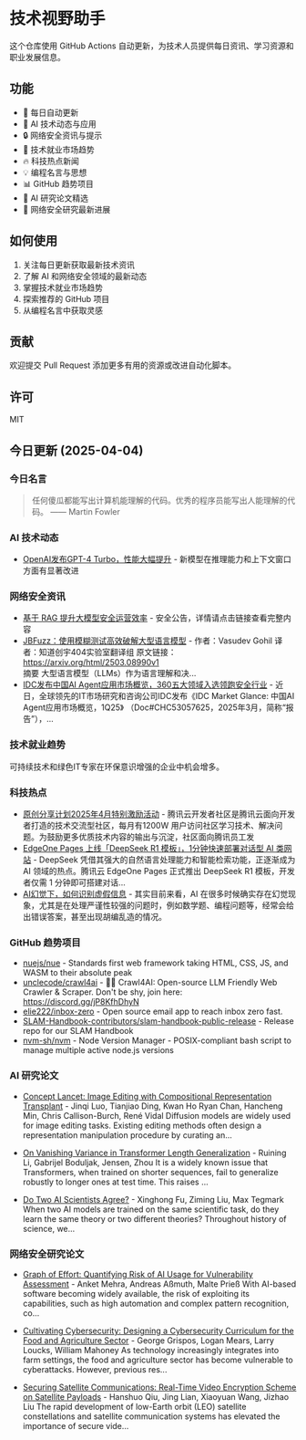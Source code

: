 # 技术视野助手

这个仓库使用 GitHub Actions 自动更新，为技术人员提供每日资讯、学习资源和职业发展信息。

## 功能

- 🔄 每日自动更新
- 🤖 AI 技术动态与应用
- 🔒 网络安全资讯与提示
- 💼 技术就业市场趋势
- 🔥 科技热点新闻
- 💡 编程名言与思想
- 📊 GitHub 趋势项目
- 📝 AI 研究论文精选
- 🔐 网络安全研究最新进展

## 如何使用

1. 关注每日更新获取最新技术资讯
2. 了解 AI 和网络安全领域的最新动态
3. 掌握技术就业市场趋势
4. 探索推荐的 GitHub 项目
5. 从编程名言中获取灵感

## 贡献

欢迎提交 Pull Request 添加更多有用的资源或改进自动化脚本。

## 许可

MIT

## 今日更新 (2025-04-04)

### 今日名言

> 任何傻瓜都能写出计算机能理解的代码。优秀的程序员能写出人能理解的代码。 —— Martin Fowler

### AI 技术动态

- [OpenAI发布GPT-4 Turbo，性能大幅提升](https://openai.com/blog/) - 新模型在推理能力和上下文窗口方面有显著改进


### 网络安全资讯

- [基于 RAG 提升大模型安全运营效率](https://www.anquanke.com/post/id/306214) - 安全公告，详情请点击链接查看完整内容
- [JBFuzz：使用模糊测试高效破解大型语言模型](https://paper.seebug.org/3311/) - 作者：Vasudev Gohil
译者：知道创宇404实验室翻译组
原文链接：https://arxiv.org/html/2503.08990v1  
摘要
大型语言模型（LLMs）作为语言理解和决...
- [IDC发布中国AI Agent应用市场概览，360五大领域入选领跑安全行业](https://www.4hou.com/posts/5Mg8) - 近日，全球领先的IT市场研究和咨询公司IDC发布《IDC Market Glance: 中国AI Agent应用市场概览，1Q25》 （Doc#CHC53057625，2025年3月，简称“报告”），...


### 技术就业趋势

可持续技术和绿色IT专家在环保意识增强的企业中机会增多。

### 科技热点

- [原创分享计划2025年4月特别激励活动](https://cloud.tencent.com/developer/article/2509851) - 腾讯云开发者社区是腾讯云面向开发者打造的技术交流型社区，每月有1200W 用户访问社区学习技术、解决问题。为鼓励更多优质技术内容的输出与沉淀，社区面向腾讯员工发
- [EdgeOne Pages 上线「DeepSeek R1 模板」，1分钟快速部署对话型 AI 类网站](https://cloud.tencent.com/developer/article/2509971) - DeepSeek 凭借其强大的自然语言处理能力和智能检索功能，正逐渐成为 AI 领域的热点。腾讯云 EdgeOne Pages 正式推出 DeepSeek R1 模板，开发者仅需 1 分钟即可搭建对话...
- [AI幻觉下，如何识别虚假信息](https://cloud.tencent.com/developer/article/2509980) - 其实目前来看，AI 在很多时候确实存在幻觉现象，尤其是在处理严谨性较强的问题时，例如数学题、编程问题等，经常会给出错误答案，甚至出现胡编乱造的情况。


### GitHub 趋势项目

- [nuejs/nue](https://github.com/nuejs/nue) - Standards first web framework taking HTML, CSS, JS, and WASM to their absolute peak
- [unclecode/crawl4ai](https://github.com/unclecode/crawl4ai) - 🚀🤖 Crawl4AI: Open-source LLM Friendly Web Crawler & Scraper. Don't be shy, join here: https://discord.gg/jP8KfhDhyN
- [elie222/inbox-zero](https://github.com/elie222/inbox-zero) - Open source email app to reach inbox zero fast.
- [SLAM-Handbook-contributors/slam-handbook-public-release](https://github.com/SLAM-Handbook-contributors/slam-handbook-public-release) - Release repo for our SLAM Handbook
- [nvm-sh/nvm](https://github.com/nvm-sh/nvm) - Node Version Manager - POSIX-compliant bash script to manage multiple active node.js versions




### AI 研究论文

- [Concept Lancet: Image Editing with Compositional Representation
  Transplant](http://arxiv.org/abs/2504.02828v1) - Jinqi Luo, Tianjiao Ding, Kwan Ho Ryan Chan, Hancheng Min, Chris Callison-Burch, René Vidal
  Diffusion models are widely used for image editing tasks. Existing editing
methods often design a representation manipulation procedure by curating an...

- [On Vanishing Variance in Transformer Length Generalization](http://arxiv.org/abs/2504.02827v1) - Ruining Li, Gabrijel Boduljak, Jensen, Zhou
  It is a widely known issue that Transformers, when trained on shorter
sequences, fail to generalize robustly to longer ones at test time. This raises
...

- [Do Two AI Scientists Agree?](http://arxiv.org/abs/2504.02822v1) - Xinghong Fu, Ziming Liu, Max Tegmark
  When two AI models are trained on the same scientific task, do they learn the
same theory or two different theories? Throughout history of science, we...



### 网络安全研究论文

- [Graph of Effort: Quantifying Risk of AI Usage for Vulnerability
  Assessment](http://arxiv.org/abs/2503.16392v1) - Anket Mehra, Andreas Aßmuth, Malte Prieß
  With AI-based software becoming widely available, the risk of exploiting its
capabilities, such as high automation and complex pattern recognition, co...

- [Cultivating Cybersecurity: Designing a Cybersecurity Curriculum for the
  Food and Agriculture Sector](http://arxiv.org/abs/2503.16292v1) - George Grispos, Logan Mears, Larry Loucks, William Mahoney
  As technology increasingly integrates into farm settings, the food and
agriculture sector has become vulnerable to cyberattacks. However, previous
res...

- [Securing Satellite Communications: Real-Time Video Encryption Scheme on
  Satellite Payloads](http://arxiv.org/abs/2503.16287v1) - Hanshuo Qiu, Jing Lian, Xiaoyuan Wang, Jizhao Liu
  The rapid development of low-Earth orbit (LEO) satellite constellations and
satellite communication systems has elevated the importance of secure vide...

